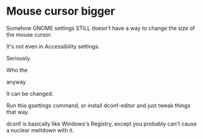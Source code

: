 # Mouse cursor bigger

Somehow GNOME settings STILL doesn't have a way to change the size of the mouse cursor.

It's not even in Accessibility settings.

Seriously.

Who the&#x20;



anyway



It can be changed.

Run this gsettings command, or install dconf-editor and just tweak things that way.

dconf is basically like Windows's Registry, except you probably can't cause a nuclear meltdown with it.


